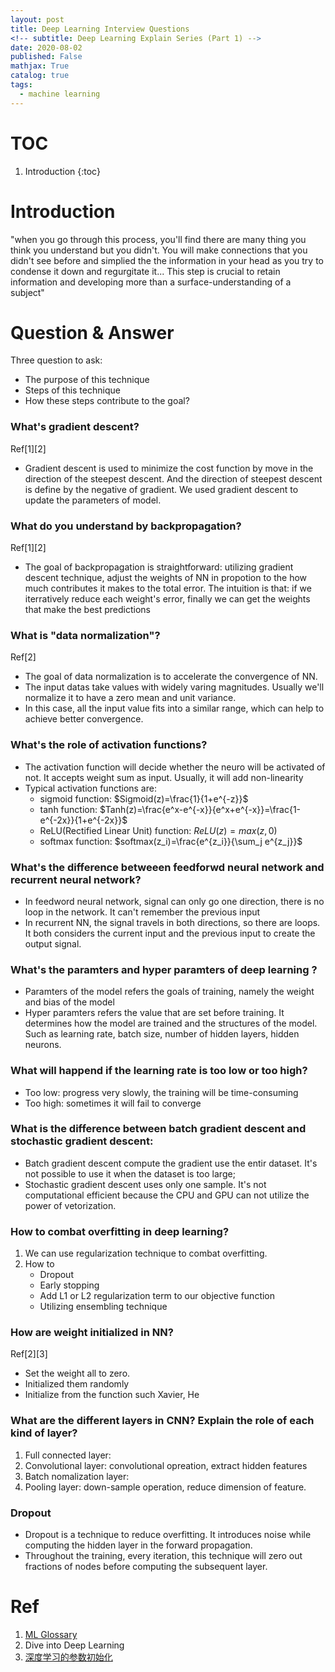 ```yaml
---
layout: post
title: Deep Learning Interview Questions 
<!-- subtitle: Deep Learning Explain Series (Part 1) -->
date: 2020-08-02
published: False
mathjax: True
catalog: true
tags:
  - machine learning
---
```

# TOC
1. Introduction
{:toc}

# Introduction
 "when you go through this process, you'll find there are many thing you think you understand but you didn't. You will make connections that you didn't see before and simplied the the information in your head as you try to condense it down and regurgitate it... This step is crucial to retain information and developing more than a surface-understanding of a subject" 

# Question & Answer
Three question to ask:
- The purpose of this technique
- Steps of this technique
- How these steps contribute to the goal?

### What's gradient descent?
Ref[1][2]
- Gradient descent is used to minimize the cost function by move in the direction of the steepest descent. And the direction of steepest descent is define by the negative of gradient. We used gradient descent to update the parameters of model.

### What do you understand by backpropagation?
Ref[1][2]
- The goal of backpropagation is straightforward: utilizing gradient descent technique, adjust the weights of NN in propotion to the how much contributes it makes to the total error. The intuition is that: if we iterratively reduce each weight's error, finally we can get the weights that make the best predictions

### What is "data normalization"?
Ref[2]
- The goal of data normalization is to accelerate the convergence of NN.
- The input datas take values with widely varing magnitudes. Usually we'll normalize it to have a zero mean and unit variance.
- In this case, all the input value fits into a similar range, which can help to achieve better convergence.

### What's the role of activation functions?
- The activation function will decide whether the neuro will be activated of not. It accepts weight sum as input. Usually, it will add non-linearity
- Typical activation functions are: 
	- sigmoid function: $Sigmoid(z)=\frac{1}{1+e^{-z}}$
	- tanh function: $Tanh(z)=\frac{e^x-e^{-x}}{e^x+e^{-x}}=\frac{1-e^{-2x}}{1+e^{-2x}}$
	- ReLU(Rectified Linear Unit) function: $ReLU(z)=max(z, 0)$
	- softmax function: $softmax(z_i)=\frac{e^{z_i}}{\sum_j e^{z_j}}$

### What's the difference betweeen feedforwd neural network and recurrent neural network?
- In feedword neural network, signal can only go one direction, there is no loop in the network. It can't remember the previous input
- In recurrent NN, the signal travels in both directions, so there are loops. It both considers the current input and the previous input to create the output signal.

### What's the paramters and hyper paramters of deep learning ?
- Paramters of the model refers the goals of training, namely the weight and bias of the model
- Hyper paramters refers the value that are set before training. It determines how the model are trained and the structures of the model. Such as learning rate, batch size, number of hidden layers, hidden neurons.


### What will happend if the learning rate is too low or too high?
- Too low: progress very slowly, the training will be time-consuming
- Too high: sometimes it will fail to converge

### What is the difference between batch gradient descent and stochastic gradient descent:
- Batch gradient descent compute the gradient use the entir dataset. It's not possible to use it when the dataset is too large; 
- Stochastic gradient descent uses only one sample. It's not computational efficient because the CPU and GPU can not utilize the power of vetorization.

### How to combat overfitting in deep learning?
1. We can use regularization technique to combat overfitting.
2. How to
	- Dropout
	- Early stopping 
	- Add L1 or L2 regularization term to our objective function
	- Utilizing ensembling technique

### How are weight initialized in NN?
Ref[2][3]
- Set the weight all to zero.  
- Initialized them randomly 
- Initialize from the function such Xavier, He

### What are the different layers in CNN? Explain the role of each kind of layer?
1. Full connected layer:
2. Convolutional layer: convolutional opreation, extract hidden features
3. Batch nomalization layer: 
4. Pooling layer: down-sample operation, reduce dimension of feature.

### Dropout
- Dropout is a technique to reduce overfitting. It introduces noise while computing the hidden layer in the forward propagation.
- Throughout the training, every iteration, this technique will zero out fractions of nodes before computing the subsequent layer.




# Ref
1. [ML Glossary](https://ml-cheatsheet.readthedocs.io/en/latest/gradient_descent.html)
2. Dive into Deep Learning
3. [深度学习的参数初始化](https://blog.csdn.net/mzpmzk/article/details/79839047)


